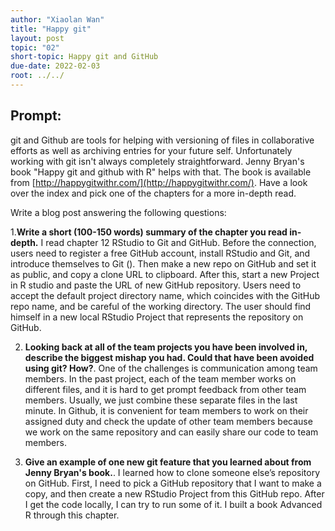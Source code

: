 ```yaml
---
author: "Xiaolan Wan"
title: "Happy git"
layout: post
topic: "02"
short-topic: Happy git and GitHub
due-date: 2022-02-03
root: ../../
---
```


## Prompt:

git and Github are tools for helping with versioning of files in collaborative efforts as well as archiving entries for your future self. 
Unfortunately working with git isn't always completely straightforward. 
Jenny Bryan's book "Happy git and github with R" helps with that. The book is available from [http://happygitwithr.com/](http://happygitwithr.com/). Have a look over the index and pick one of the chapters for a more in-depth read.

Write a blog post answering the following questions: 

1.**Write a short (100-150 words) summary of the chapter you read in-depth.**
I read chapter 12 RStudio to Git and GitHub. Before the connection, users need to register a free GitHub account, 
install RStudio and Git, and introduce themselves to Git (). Then make a new repo on GitHub and set it as public, and copy a clone URL to clipboard. After this,  start a new Project in R studio and paste the URL of new GitHub repository. Users need to accept the default project directory name, which coincides with the GitHub repo name, and be careful of the working directory. The user should find himself in a new local RStudio Project that represents the repository on GitHub.


2. **Looking back at all of the team projects you have been involved in, describe the biggest mishap you had. Could that have been avoided using git? How?**. 
One of the challenges is communication among team members. In the past project, each of the team member works on different files, and it is hard to get prompt feedback from other team members. Usually, we just combine these separate files in the last minute. In Github, it is convenient for team members to work on their assigned duty and check the update of other team members because we work on the same repository and can easily share our code to team members. 

3. **Give an example of one new git feature that you learned about from Jenny Bryan's book.**.
I learned how to clone someone else’s repository on GitHub. First, I need to pick a GitHub repository that I want to make a copy, 
and then create a new RStudio Project from this GitHub repo. After I get the code locally, I can try to run some of it. I built a book Advanced R through this chapter.

